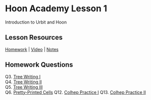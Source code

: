 # Hoon Academy Lesson 1
Introduction to Urbit and Hoon

## Lesson Resources
[Homework](https://forms.gle/wYd328Jw2SUbYzZk8) | [Video](https://youtu.be/T4g1fOOVGLc) | [Notes](https://github.com/tamlut-modnys/curriculum/blob/main/ha-23-3/ha1/ha1.md)

## Homework Questions
Q3. [Tree Writing I](./q3.hoon)  
Q4. [Tree Writing II](./q4.hoon)  
Q5. [Tree Writing III](./q5.hoon)  
Q6. [Pretty-Printed Cells](./q6.hoon)
Q12. [Colhep Practice I](./q12.hoon)
Q13. [Colhep Practice II](./q13.hoon)
